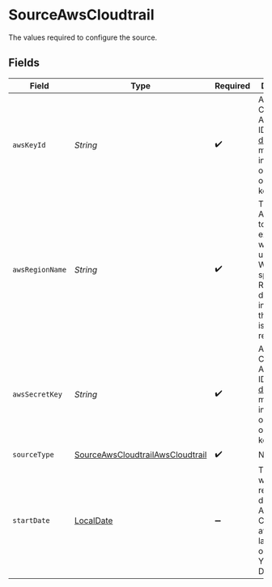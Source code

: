 # SourceAwsCloudtrail

The values required to configure the source.


## Fields

| Field                                                                                                                                                                 | Type                                                                                                                                                                  | Required                                                                                                                                                              | Description                                                                                                                                                           | Example                                                                                                                                                               |
| --------------------------------------------------------------------------------------------------------------------------------------------------------------------- | --------------------------------------------------------------------------------------------------------------------------------------------------------------------- | --------------------------------------------------------------------------------------------------------------------------------------------------------------------- | --------------------------------------------------------------------------------------------------------------------------------------------------------------------- | --------------------------------------------------------------------------------------------------------------------------------------------------------------------- |
| `awsKeyId`                                                                                                                                                            | *String*                                                                                                                                                              | :heavy_check_mark:                                                                                                                                                    | AWS CloudTrail Access Key ID. See the <a href="https://docs.airbyte.com/integrations/sources/aws-cloudtrail">docs</a> for more information on how to obtain this key. |                                                                                                                                                                       |
| `awsRegionName`                                                                                                                                                       | *String*                                                                                                                                                              | :heavy_check_mark:                                                                                                                                                    | The default AWS Region to use, for example, us-west-1 or us-west-2. When specifying a Region inline during client initialization, this property is named region_name. |                                                                                                                                                                       |
| `awsSecretKey`                                                                                                                                                        | *String*                                                                                                                                                              | :heavy_check_mark:                                                                                                                                                    | AWS CloudTrail Access Key ID. See the <a href="https://docs.airbyte.com/integrations/sources/aws-cloudtrail">docs</a> for more information on how to obtain this key. |                                                                                                                                                                       |
| `sourceType`                                                                                                                                                          | [SourceAwsCloudtrailAwsCloudtrail](../../models/shared/SourceAwsCloudtrailAwsCloudtrail.md)                                                                           | :heavy_check_mark:                                                                                                                                                    | N/A                                                                                                                                                                   |                                                                                                                                                                       |
| `startDate`                                                                                                                                                           | [LocalDate](https://docs.oracle.com/javase/8/docs/api/java/time/LocalDate.html)                                                                                       | :heavy_minus_sign:                                                                                                                                                    | The date you would like to replicate data. Data in AWS CloudTrail is available for last 90 days only. Format: YYYY-MM-DD.                                             | 2021-01-01                                                                                                                                                            |